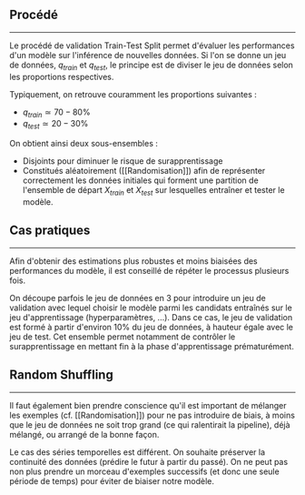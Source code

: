 

## Procédé

<hr>

Le procédé de validation Train-Test Split permet d'évaluer les performances d'un modèle sur l'inférence de nouvelles données. Si l'on se donne un jeu de données, $q_{train}$ et $q_{test}$, le principe est de diviser le jeu de données selon les proportions respectives.

Typiquement, on retrouve couramment les proportions suivantes :
- $q_{train}\simeq 70-80\%$ 
- $q_{test}\simeq 20-30\%$

On obtient ainsi deux sous-ensembles :
- Disjoints pour diminuer le risque de surapprentissage
- Constitués aléatoirement ([[Randomisation]]) afin de représenter correctement les données initiales
qui forment une partition de l'ensemble de départ $X_{train}$ et $X_{test}$ sur lesquelles entraîner et tester le modèle.


## Cas pratiques

<hr>

Afin d'obtenir des estimations plus robustes et moins biaisées des performances du modèle, il est conseillé de répéter le processus plusieurs fois.

On découpe parfois le jeu de données en 3 pour introduire un jeu de validation avec lequel choisir le modèle parmi les candidats entraînés sur le jeu d'apprentissage (hyperparamètres, ...). Dans ce cas, le jeu de validation est formé à partir d'environ $10\%$ du jeu de données, à hauteur égale avec le jeu de test. Cet ensemble permet notamment de contrôler le surapprentissage en mettant fin à la phase d'apprentissage prématurément.


## Random Shuffling

<hr>

Il faut également bien prendre conscience qu'il est important de mélanger les exemples (cf. [[Randomisation]]) pour ne pas introduire de biais, à moins que le jeu de données ne soit trop grand (ce qui ralentirait la pipeline), déjà mélangé, ou arrangé de la bonne façon.

Le cas des séries temporelles est différent. On souhaite préserver la continuité des données (prédire le futur à partir du passé). On ne peut pas non plus prendre un morceau d'exemples successifs (et donc une seule période de temps) pour éviter de biaiser notre modèle.


